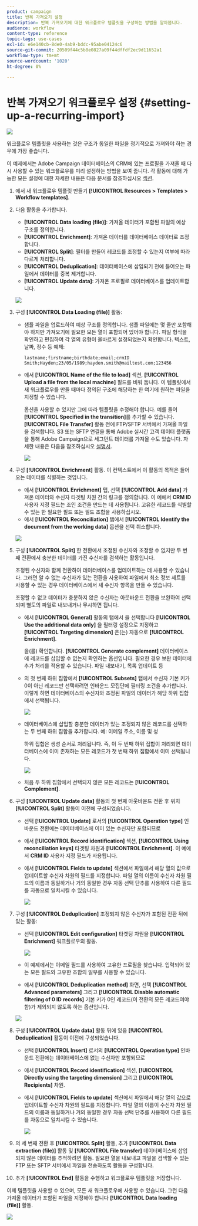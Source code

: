 ```yaml
---
product: campaign
title: 반복 가져오기 설정
description: 반복 가져오기에 대한 워크플로우 템플릿을 구성하는 방법을 알아봅니다.
audience: workflow
content-type: reference
topic-tags: use-cases
exl-id: e6e140cb-8de0-4ab9-bddc-95abe04124c6
source-git-commit: 20509f44c5b8e0827a09f44dffdf2ec9d11652a1
workflow-type: tm+mt
source-wordcount: '1020'
ht-degree: 0%

---
```


# 반복 가져오기 워크플로우 설정 {#setting-up-a-recurring-import}

![](../../assets/common.svg)

워크플로우 템플릿을 사용하는 것은 구조가 동일한 파일을 정기적으로 가져와야 하는 경우에 가장 좋습니다.

이 예제에서는 Adobe Campaign 데이터베이스의 CRM에 있는 프로필을 가져올 때 다시 사용할 수 있는 워크플로우를 미리 설정하는 방법을 보여 줍니다. 각 활동에 대해 가능한 모든 설정에 대한 자세한 내용은 다음 문서를 참조하십시오 [섹션](about-activities.md).

1. 에서 새 워크플로우 템플릿 만들기 **[!UICONTROL Resources > Templates > Workflow templates]**.
1. 다음 활동을 추가합니다.

   * **[!UICONTROL Data loading (file)]**: 가져올 데이터가 포함된 파일의 예상 구조를 정의합니다.
   * **[!UICONTROL Enrichment]**: 가져온 데이터를 데이터베이스 데이터로 조정합니다.
   * **[!UICONTROL Split]**: 필터를 만들어 레코드를 조정할 수 있는지 여부에 따라 다르게 처리합니다.
   * **[!UICONTROL Deduplication]**: 데이터베이스에 삽입되기 전에 들어오는 파일에서 데이터를 중복 제거합니다.
   * **[!UICONTROL Update data]**: 가져온 프로필로 데이터베이스를 업데이트합니다.

   ![](assets/import_template_example0.png)

1. 구성 **[!UICONTROL Data Loading (file)]** 활동:

   * 샘플 파일을 업로드하여 예상 구조를 정의합니다. 샘플 파일에는 몇 줄만 포함해야 하지만 가져오기에 필요한 모든 열이 포함되어 있어야 합니다. 파일 형식을 확인하고 편집하여 각 열의 유형이 올바르게 설정되었는지 확인합니다. 텍스트, 날짜, 정수 등 예제:

      ```
      lastname;firstname;birthdate;email;crmID
      Smith;Hayden;23/05/1989;hayden.smith@mailtest.com;123456
      ```

   * 에서 **[!UICONTROL Name of the file to load]** 섹션, **[!UICONTROL Upload a file from the local machine]** 필드를 비워 둡니다. 이 템플릿에서 새 워크플로우를 만들 때마다 정의된 구조에 해당하는 한 여기에 원하는 파일을 지정할 수 있습니다.

      옵션을 사용할 수 있지만 그에 따라 템플릿을 수정해야 합니다. 예를 들어 **[!UICONTROL Specified in the transition]**&#x200B;를 추가할 수 있습니다. **[!UICONTROL File Transfer]** 활동 전에 FTP/SFTP 서버에서 가져올 파일을 검색합니다. S3 또는 SFTP 연결을 통해 Adobe 실시간 고객 데이터 플랫폼을 통해 Adobe Campaign으로 세그먼트 데이터를 가져올 수도 있습니다. 자세한 내용은 다음을 참조하십시오 [설명서](https://experienceleague.adobe.com/docs/experience-platform/destinations/catalog/email-marketing/adobe-campaign.html).

      ![](assets/import_template_example1.png)

1. 구성 **[!UICONTROL Enrichment]** 활동. 이 컨텍스트에서 이 활동의 목적은 들어오는 데이터를 식별하는 것입니다.

   * 에서 **[!UICONTROL Enrichment]** 탭, 선택 **[!UICONTROL Add data]** 가져온 데이터와 수신자 타겟팅 차원 간의 링크를 정의합니다. 이 예에서 **CRM ID** 사용자 지정 필드는 조인 조건을 만드는 데 사용됩니다. 고유한 레코드를 식별할 수 있는 한 필요한 필드 또는 필드 조합을 사용하십시오.
   * 에서 **[!UICONTROL Reconciliation]** 탭에서 **[!UICONTROL Identify the document from the working data]** 옵션을 선택 취소합니다.

   ![](assets/import_template_example2.png)

1. 구성 **[!UICONTROL Split]** 한 전환에서 조정된 수신자와 조정할 수 없지만 두 번째 전환에서 충분한 데이터를 가진 수신자를 검색하는 활동입니다.

   조정된 수신자와 함께 전환하여 데이터베이스를 업데이트하는 데 사용할 수 있습니다. 그러면 알 수 없는 수신자가 있는 전환을 사용하여 파일에서 최소 정보 세트를 사용할 수 있는 경우 데이터베이스에서 새 수신자 항목을 만들 수 있습니다.

   조정할 수 없고 데이터가 충분하지 않은 수신자는 아웃바운드 전환을 보완하여 선택되며 별도의 파일로 내보내거나 무시하면 됩니다.

   * 에서 **[!UICONTROL General]** 활동의 탭에서 을 선택합니다 **[!UICONTROL Use the additional data only]** 을 필터링 설정으로 지정하고 **[!UICONTROL Targeting dimension]** 은(는) 자동으로 **[!UICONTROL Enrichment]**.

      을(를) 확인합니다. **[!UICONTROL Generate complement]** 데이터베이스에 레코드를 삽입할 수 없는지 확인하는 옵션입니다. 필요한 경우 보완 데이터에 추가 처리를 적용할 수 있습니다. 파일 내보내기, 목록 업데이트 등

   * 의 첫 번째 하위 집합에서 **[!UICONTROL Subsets]** 탭에서 수신자 기본 키가 0이 아닌 레코드만 선택하려면 인바운드 모집단에 필터링 조건을 추가합니다. 이렇게 하면 데이터베이스의 수신자와 조정된 파일의 데이터가 해당 하위 집합에서 선택됩니다.

      ![](assets/import_template_example3.png)

   * 데이터베이스에 삽입할 충분한 데이터가 있는 조정되지 않은 레코드를 선택하는 두 번째 하위 집합을 추가합니다. 예: 이메일 주소, 이름 및 성

      하위 집합은 생성 순서로 처리됩니다. 즉, 이 두 번째 하위 집합이 처리되면 데이터베이스에 이미 존재하는 모든 레코드가 첫 번째 하위 집합에서 이미 선택됩니다.

      ![](assets/import_template_example3_2.png)

   * 처음 두 하위 집합에서 선택되지 않은 모든 레코드는 **[!UICONTROL Complement]**.

1. 구성 **[!UICONTROL Update data]** 활동의 첫 번째 아웃바운드 전환 후 위치 **[!UICONTROL Split]** 활동이 이전에 구성되었습니다.

   * 선택 **[!UICONTROL Update]** 로서의 **[!UICONTROL Operation type]** 인바운드 전환에는 데이터베이스에 이미 있는 수신자만 포함되므로
   * 에서 **[!UICONTROL Record identification]** 섹션, **[!UICONTROL Using reconciliation keys]** 타겟팅 차원과 **[!UICONTROL Enrichment]**. 이 예에서 **CRM ID** 사용자 지정 필드가 사용됩니다.
   * 에서 **[!UICONTROL Fields to update]** 섹션에서 파일에서 해당 열의 값으로 업데이트할 수신자 차원의 필드를 지정합니다. 파일 열의 이름이 수신자 차원 필드의 이름과 동일하거나 거의 동일한 경우 자동 선택 단추를 사용하여 다른 필드를 자동으로 일치시킬 수 있습니다.

      ![](assets/import_template_example6.png)

1. 구성 **[!UICONTROL Deduplication]** 조정되지 않은 수신자가 포함된 전환 뒤에 있는 활동:

   * 선택 **[!UICONTROL Edit configuration]** 타겟팅 차원을 **[!UICONTROL Enrichment]** 워크플로우의 활동.

      ![](assets/import_template_example4.png)

   * 이 예제에서는 이메일 필드를 사용하여 고유한 프로필을 찾습니다. 입력되어 있는 모든 필드와 고유한 조합의 일부를 사용할 수 있습니다.
   * 에서 **[!UICONTROL Deduplication method]** 화면, 선택 **[!UICONTROL Advanced parameters]** 그리고 **[!UICONTROL Disable automatic filtering of 0 ID records]** 기본 키가 0인 레코드(이 전환의 모든 레코드여야 함)가 제외되지 않도록 하는 옵션입니다.

   ![](assets/import_template_example7.png)

1. 구성 **[!UICONTROL Update data]** 활동 뒤에 있음 **[!UICONTROL Deduplication]** 활동이 이전에 구성되었습니다.

   * 선택 **[!UICONTROL Insert]** 로서의 **[!UICONTROL Operation type]** 인바운드 전환에는 데이터베이스에 없는 수신자만 포함되므로
   * 에서 **[!UICONTROL Record identification]** 섹션, **[!UICONTROL Directly using the targeting dimension]** 그리고 **[!UICONTROL Recipients]** 차원.
   * 에서 **[!UICONTROL Fields to update]** 섹션에서 파일에서 해당 열의 값으로 업데이트할 수신자 차원의 필드를 지정합니다. 파일 열의 이름이 수신자 차원 필드의 이름과 동일하거나 거의 동일한 경우 자동 선택 단추를 사용하여 다른 필드를 자동으로 일치시킬 수 있습니다.

      ![](assets/import_template_example8.png)

1. 의 세 번째 전환 후 **[!UICONTROL Split]** 활동, 추가 **[!UICONTROL Data extraction (file)]** 활동 및 **[!UICONTROL File transfer]** 데이터베이스에 삽입되지 않은 데이터를 추적하려면 활동. 필요한 열을 내보내고 파일을 검색할 수 있는 FTP 또는 SFTP 서버에서 파일을 전송하도록 활동을 구성합니다.
1. 추가 **[!UICONTROL End]** 활동을 수행하고 워크플로우 템플릿을 저장합니다.

이제 템플릿을 사용할 수 있으며, 모든 새 워크플로우에 사용할 수 있습니다. 그런 다음 가져올 데이터가 포함된 파일을 지정해야 합니다 **[!UICONTROL Data loading (file)]** 활동.

![](assets/import_template_example9.png)
